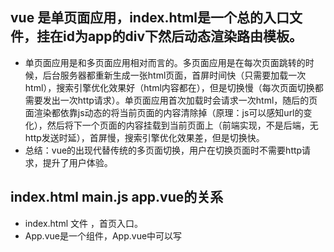 ## vue 是单页面应用，index.html是一个总的入口文件，挂在id为app的div下然后动态渲染路由模板。
- 单页面应用是和多页面应用相对而言的。多页面应用是在每次页面跳转的时候，后台服务器都重新生成一张html页面，首屏时间快（只需要加载一次html），搜索引擎优化效果好（html内容都在），但是切换慢（每次页面切换都需要发出一次http请求）。单页面应用首次加载时会请求一次html，随后的页面渲染都依靠js动态的将当前页面的内容清除掉（原理：js可以感知url的变化），然后将下一个页面的内容挂载到当前页面上（前端实现，不是后端，无http发送时延），首屏慢，搜索引擎优化效果差，但是切换快。
- 总结：vue的出现代替传统的多页面切换，用户在切换页面时不需要http请求，提升了用户体验。

## index.html main.js   app.vue的关系
- index.html 文件 ，首页入口。
- App.vue是一个组件，App.vue中可以写 <template> 、js、<style>， 其中必须要有export default 来表示对外输出本模块
- main.js是初始化vue实例并使用需要的插件
- app: './src/main.js'，所以当你运行npm run dev的时候就从main.js这个入口文件开始执行了

## vue加载页面过程
- 浏览器访问项目，最先访问的是index.html文件
-  在index.html中, <div id="app"></div> ,上面有一个id为app的挂载点，之后我们的Vue根实例就会挂载到该挂载点上.
-  在main.js中，新建了一个Vue实例，在Vue实例中，通过 new Vue({ el: '#app',})  告诉该实例要挂载的地方；（即实例装载到index.html中的位置)
-  接着，实例中注册了一个局部组件App，这个局部组件App来自于哪儿呢？ import App from './App.vue'
-  这个局部组件是当前目录下的App.vue,而起模板是什么呢？模板就是组件App.vue中的template中的内容。（template会替代原来的的挂载点处的内容）,所以Vue这个实例就是的是App.vue这个组件的内容。
- 不要在main.js中乱加注释，会报错。